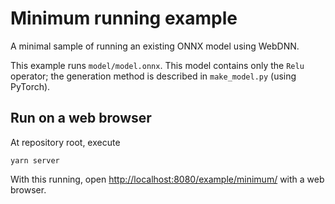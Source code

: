 # Minimum running example

A minimal sample of running an existing ONNX model using WebDNN.

This example runs `model/model.onnx`. This model contains only the `Relu` operator; the generation method is described in `make_model.py` (using PyTorch).

## Run on a web browser

At repository root, execute

```
yarn server
```

With this running, open [http://localhost:8080/example/minimum/](http://localhost:8080/example/minimum/) with a web browser.
